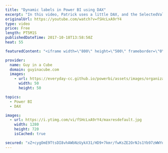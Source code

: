 ```yaml
---
title: "Dynamic labels in Power BI using DAX"
excerpt: "In this video, Patrick uses a little DAX, and the SelectedValue function, to get you some dynamic labels in your Power BI reports.  For more information about SelectedValue, check out Marco Russo's blog on the function - https://www.sqlbi.com/articles/using-the-selectedvalue-function-in-dax/  LET'S CONNECT!"
originalUrl: https://youtube.com/watch?v=fSHcLxA9rY4
type: video
price: Free
length: PT5M1S
publishedDateTime: 2017-10-18T13:58:50Z
heat: 55

featuredContent: "<iframe width=\"800\" height=\"500\" frameborder=\"0\" src=\"https://www.youtube.com/embed/fSHcLxA9rY4\" allow=\"accelerometer; autoplay; encrypted-media; gyroscope; picture-in-picture\" allowfullscreen></iframe>"

provider:
  name: Guy in a Cube
  domain: guyinacube.com
  images:
    - url: https://everyday-cc.github.io/powerbi/assets/images/organizations/guyinacube.com-50x50.jpg
      width: 50
      height: 50

topics:
  - Power BI
  - DAX

images:
  - url: https://i.ytimg.com/vi/fSHcLxA9rY4/maxresdefault.jpg
    width: 1280
    height: 720
    isCached: true

secured: "xZ+cygOmE9TtsDI8vhAWbNzUykX31/HD9+7kmr/fwKsZE2OrNJs1Yb97zWWYdzTvPE+VlzfLL99JuL3+PyUJErPw71GVO2ICadInRcgHmcZQtLdHET/LNjLpIDNs2XFAqXi/rkZs8j0lUnMo4AEj2QPklIg1GL47HbnybLmTCR9B4EZvwcu8YTuyrfICwquKp+TclDAvZInexIVkbiEcvVHsnysRjgL6oYyNWvnUTOAFVby4l2SZH8dyxvDlYhSHCuHB+2GtdeFXk8Y0175j7hjXRqXqdt8VqOBpDPcW21/tI48vwGw+Obr+WMn/FQdu6PaM6zrng7BDmboQxFyYULUtSrT2BBxZy5uv0OuODINssxH74U735igLp7BfA6d+8ekXSNBsFB5PN6DfbJewN7kNx2MPEPM+1CC8Gqe0Kj8HD28wWFvD8t4ZEweh1P0V;hpeBftGz9KLPZMGI2mN3kA=="
---
```


